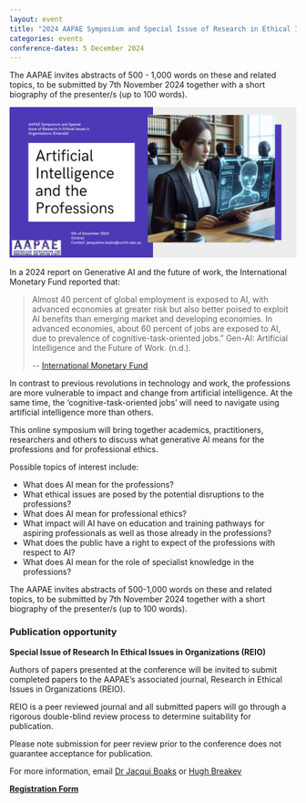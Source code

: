 ```yaml
---
layout: event
title: "2024 AAPAE Symposium and Special Issue of Research in Ethical Issues in Organizations (REIO): Artificial Intelligence and the Professions"
categories: events
conference-dates: 5 December 2024
---
```


The AAPAE invites abstracts of 500 - 1,000 words on these and related topics, to be submitted by 7th November 2024 together with a short biography of the presenter/s (up to 100 words).

![Artificial Intelligence and the Professions](/media/ai-and-the-professions.png)

In a 2024 report on Generative AI and the future of work, the International Monetary Fund reported that:

> Almost 40 percent of global employment is exposed to AI, with advanced economies at greater risk but also better poised to exploit AI benefits than emerging market and developing economies. In advanced economies, about 60 percent of jobs are exposed to AI, due to prevalence of cognitive-task-oriented jobs.” Gen-AI: Artificial Intelligence and the Future of Work. (n.d.).
>
> -- [International Monetary Fund](https://www.imf.org/en/Publications/Staff-Discussion-Notes/Issues/2024/01/14/Gen-AI-Artificial-Intelligence-and-the-Future-of-Work-542379?cid=bl-com-SDNEA2024001)

In contrast to previous revolutions in technology and work, the professions are more vulnerable to impact and change from artificial intelligence.  At the same time, the ‘cognitive-task-oriented jobs’ will need to navigate using artificial intelligence more than others.

This online symposium will bring together academics, practitioners, researchers and others to discuss what generative AI means for the professions and for professional ethics.

Possible topics of interest include:

  * What does AI mean for the professions?
  * What ethical issues are posed by the potential disruptions to the professions?
  * What does AI mean for professional ethics?
  * What impact will AI have on education and training pathways for aspiring professionals as well as those already in the professions?
  * What does the public have a right to expect of the professions with respect to AI?
  * What does AI mean for the role of specialist knowledge in the professions?

The AAPAE invites abstracts of 500-1,000 words on these and related topics, to be submitted by 7th November 2024 together with a short biography of the presenter/s (up to 100 words).

### Publication opportunity

**Special Issue of Research In Ethical Issues in Organizations (REIO)**

Authors of papers presented at the conference will be invited to submit completed papers to the AAPAE’s associated journal, Research in Ethical Issues in Organizations (REIO).

REIO is a peer reviewed journal and all submitted papers will go through a rigorous double-blind review process to determine suitability for publication.

Please note submission for peer review prior to the conference does not guarantee acceptance for publication.

For more information, email [Dr Jacqui Boaks](mailto:jacqueline.boaks@curtin.edu.au) or [Hugh Breakey](mailto:h.breakey@griffith.edu.au)

**[Registration Form](/documents/2024-AAPAE-Symposium-Registration.pdf)**
